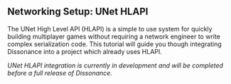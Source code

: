 ## Networking Setup: UNet HLAPI

The UNet High Level API (HLAPI) is a simple to use system for quickly building multiplayer games without requiring a network engineer to write complex serialization code. This tutorial will guide you though integrating Dissonance into a project which already uses HLAPI.

*UNet HLAPI integration is currently in development and will be completed before a full release of Dissonance.*